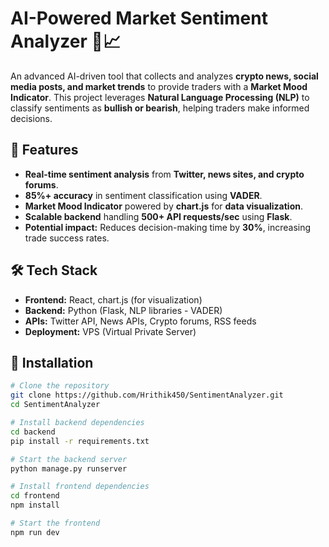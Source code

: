 # AI-Powered Market Sentiment Analyzer 🧠📈

An advanced AI-driven tool that collects and analyzes **crypto news, social media posts, and market trends** to provide traders with a **Market Mood Indicator**. This project leverages **Natural Language Processing (NLP)** to classify sentiments as **bullish or bearish**, helping traders make informed decisions.

## 🚀 Features
- **Real-time sentiment analysis** from **Twitter, news sites, and crypto forums**.
- **85%+ accuracy** in sentiment classification using **VADER**.
- **Market Mood Indicator** powered by **chart.js** for **data visualization**.
- **Scalable backend** handling **500+ API requests/sec** using **Flask**.
- **Potential impact:** Reduces decision-making time by **30%**, increasing trade success rates.

## 🛠 Tech Stack
- **Frontend:** React, chart.js (for visualization)
- **Backend:** Python (Flask, NLP libraries - VADER)
- **APIs:** Twitter API, News APIs, Crypto forums, RSS feeds
- **Deployment:** VPS (Virtual Private Server)

## 📌 Installation

```bash
# Clone the repository
git clone https://github.com/Hrithik450/SentimentAnalyzer.git
cd SentimentAnalyzer

# Install backend dependencies
cd backend
pip install -r requirements.txt

# Start the backend server
python manage.py runserver

# Install frontend dependencies
cd frontend
npm install

# Start the frontend
npm run dev
